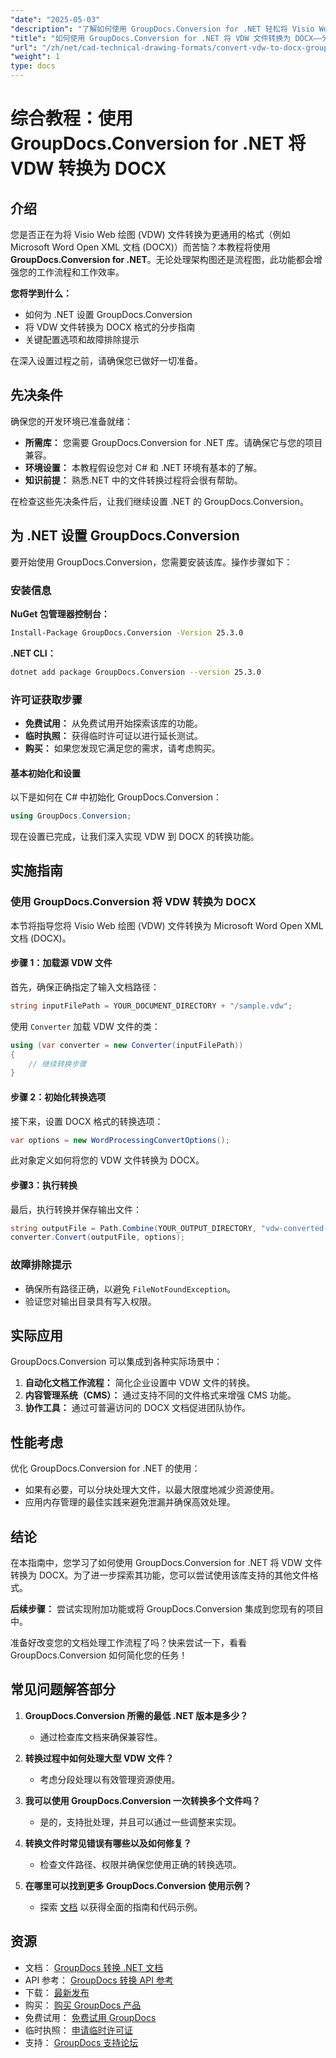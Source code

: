 ```yaml
---
"date": "2025-05-03"
"description": "了解如何使用 GroupDocs.Conversion for .NET 轻松将 Visio Web 绘图 (VDW) 文件转换为 Microsoft Word DOCX 格式。请遵循我们全面的分步指南。"
"title": "如何使用 GroupDocs.Conversion for .NET 将 VDW 文件转换为 DOCX——分步指南"
"url": "/zh/net/cad-technical-drawing-formats/convert-vdw-to-docx-groupdocs-conversion-net/"
"weight": 1
type: docs
---
```

# 综合教程：使用 GroupDocs.Conversion for .NET 将 VDW 转换为 DOCX

## 介绍

您是否正在为将 Visio Web 绘图 (VDW) 文件转换为更通用的格式（例如 Microsoft Word Open XML 文档 (DOCX)）而苦恼？本教程将使用 **GroupDocs.Conversion for .NET**。无论处理架构图还是流程图，此功能都会增强您的工作流程和工作效率。

**您将学到什么：**
- 如何为 .NET 设置 GroupDocs.Conversion
- 将 VDW 文件转换为 DOCX 格式的分步指南
- 关键配置选项和故障排除提示

在深入设置过程之前，请确保您已做好一切准备。

## 先决条件

确保您的开发环境已准备就绪：
- **所需库：** 您需要 GroupDocs.Conversion for .NET 库。请确保它与您的项目兼容。
- **环境设置：** 本教程假设您对 C# 和 .NET 环境有基本的了解。
- **知识前提：** 熟悉.NET 中的文件转换过程将会很有帮助。

在检查这些先决条件后，让我们继续设置 .NET 的 GroupDocs.Conversion。

## 为 .NET 设置 GroupDocs.Conversion

要开始使用 GroupDocs.Conversion，您需要安装该库。操作步骤如下：

### 安装信息

**NuGet 包管理器控制台：**

```bash
Install-Package GroupDocs.Conversion -Version 25.3.0
```

**.NET CLI：**

```bash
dotnet add package GroupDocs.Conversion --version 25.3.0
```

### 许可证获取步骤

- **免费试用：** 从免费试用开始探索该库的功能。
- **临时执照：** 获得临时许可证以进行延长测试。
- **购买：** 如果您发现它满足您的需求，请考虑购买。

#### 基本初始化和设置

以下是如何在 C# 中初始化 GroupDocs.Conversion：

```csharp
using GroupDocs.Conversion;
```

现在设置已完成，让我们深入实现 VDW 到 DOCX 的转换功能。

## 实施指南

### 使用 GroupDocs.Conversion 将 VDW 转换为 DOCX

本节将指导您将 Visio Web 绘图 (VDW) 文件转换为 Microsoft Word Open XML 文档 (DOCX)。

#### 步骤 1：加载源 VDW 文件

首先，确保正确指定了输入文档路径：

```csharp
string inputFilePath = YOUR_DOCUMENT_DIRECTORY + "/sample.vdw";
```

使用 `Converter` 加载 VDW 文件的类：

```csharp
using (var converter = new Converter(inputFilePath))
{
    // 继续转换步骤
}
```

#### 步骤 2：初始化转换选项

接下来，设置 DOCX 格式的转换选项：

```csharp
var options = new WordProcessingConvertOptions();
```

此对象定义如何将您的 VDW 文件转换为 DOCX。

#### 步骤3：执行转换

最后，执行转换并保存输出文件：

```csharp
string outputFile = Path.Combine(YOUR_OUTPUT_DIRECTORY, "vdw-converted-to.docx");
converter.Convert(outputFile, options);
```

### 故障排除提示

- 确保所有路径正确，以避免 `FileNotFoundException`。
- 验证您对输出目录具有写入权限。

## 实际应用

GroupDocs.Conversion 可以集成到各种实际场景中：

1. **自动化文档工作流程：** 简化企业设置中 VDW 文件的转换。
2. **内容管理系统（CMS）：** 通过支持不同的文件格式来增强 CMS 功能。
3. **协作工具：** 通过可普遍访问的 DOCX 文档促进团队协作。

## 性能考虑

优化 GroupDocs.Conversion for .NET 的使用：
- 如果有必要，可以分块处理大文件，以最大限度地减少资源使用。
- 应用内存管理的最佳实践来避免泄漏并确保高效处理。

## 结论

在本指南中，您学习了如何使用 GroupDocs.Conversion for .NET 将 VDW 文件转换为 DOCX。为了进一步探索其功能，您可以尝试使用该库支持的其他文件格式。

**后续步骤：** 尝试实现附加功能或将 GroupDocs.Conversion 集成到您现有的项目中。

准备好改变您的文档处理工作流程了吗？快来尝试一下，看看 GroupDocs.Conversion 如何简化您的任务！

## 常见问题解答部分

1. **GroupDocs.Conversion 所需的最低 .NET 版本是多少？**
   - 通过检查库文档来确保兼容性。

2. **转换过程中如何处理大型 VDW 文件？**
   - 考虑分段处理以有效管理资源使用。

3. **我可以使用 GroupDocs.Conversion 一次转换多个文件吗？**
   - 是的，支持批处理，并且可以通过一些调整来实现。

4. **转换文件时常见错误有哪些以及如何修复？**
   - 检查文件路径、权限并确保您使用正确的转换选项。

5. **在哪里可以找到更多 GroupDocs.Conversion 使用示例？**
   - 探索 [文档](https://docs.groupdocs.com/conversion/net/) 以获得全面的指南和代码示例。

## 资源
- 文档： [GroupDocs 转换 .NET 文档](https://docs.groupdocs.com/conversion/net/)
- API 参考： [GroupDocs 转换 API 参考](https://reference.groupdocs.com/conversion/net/)
- 下载： [最新发布](https://releases.groupdocs.com/conversion/net/)
- 购买： [购买 GroupDocs 产品](https://purchase.groupdocs.com/buy)
- 免费试用： [免费试用 GroupDocs](https://releases.groupdocs.com/conversion/net/)
- 临时执照： [申请临时许可证](https://purchase.groupdocs.com/temporary-license/)
- 支持： [GroupDocs 支持论坛](https://forum.groupdocs.com/c/conversion/10)